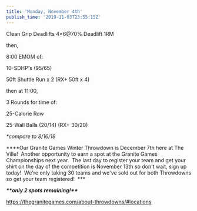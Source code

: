 ```yaml
---
title: 'Monday, November 4th'
publish_time: '2019-11-03T23:55:15Z'
---
```


Clean Grip Deadlifts 4×6\@70% Deadlift 1RM

then,

8:00 EMOM of:

10-SDHP's (95/65)

50ft Shuttle Run x 2 (RX+ 50ft x 4)

then at 11:00,

3 Rounds for time of:

25-Calorie Row

25-Wall Balls (20/14) (RX+ 30/20)

*\*compare to 8/16/18*

***\*Our Granite Games Winter Throwdown is December 7th here at The
Ville!  Another opportunity to earn a spot at the Granite Games
Championships next year.  The last day to register your team and get
your shirt on the day of the competition is November 13th so don't wait,
sign up today!  We're only taking 30 teams and we've sold out for both
Throwdowns so get your team registered!  ***

***\*\*only 2 spots remaining!\*\****

<https://thegranitegames.com/about-throwdowns/#locations>
